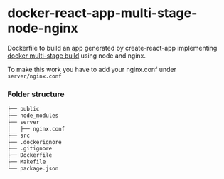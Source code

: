 # docker-react-app-multi-stage-node-nginx
Dockerfile to build an app generated by create-react-app implementing [docker multi-stage build](https://docs.docker.com/develop/develop-images/multistage-build/) using node and nginx.

To make this work you have to add your nginx.conf under `server/nginx.conf`

### Folder structure

```bash
├── public
├── node_modules
├── server
│   ├── nginx.conf
├── src
├── .dockerignore
├── .gitignore
├── Dockerfile
├── Makefile
└── package.json
```

